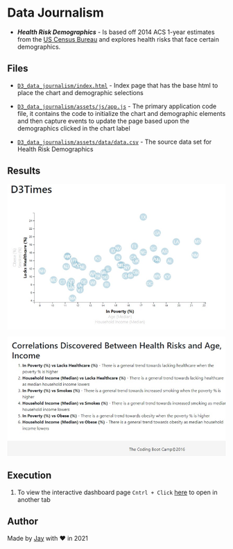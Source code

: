 # Data Journalism

- **_Health Risk Demographics_** - Is based off 2014 ACS 1-year estimates from the [US Census Bureau](https://data.census.gov/cedsci/) and explores health risks that face certain demographics.

## Files

- [`D3_data_journalism/index.html`](D3_data_journalism/index.html) - Index page that has the base html to place the chart and demographic selections

- [`D3_data_journalism/assets/js/app.js`](D3_data_journalism/assets/js/app.js) - The primary application code file, it contains the code to initialize the chart and demographic elements and then capture events to update the page based upon the demographics clicked in the chart label

- [`D3_data_journalism/assets/data/data.csv`](D3_data_journalism/assets/data/data.csv) - The source data set for Health Risk Demographics

## Results

![screen_1](D3_data_journalism/assets/images/Screenshot_1-D3.jpg)

![screen_2](D3_data_journalism/assets/images/Screenshot_2-D3.jpg)

## Execution

1. To view the interactive dashboard page `Cntrl + Click` [here](https://jayhjman.github.io/D3-Challenge/D3_data_journalism/) to open in another tab

## Author

Made by [Jay](https://www.linkedin.com/in/jay-hastings-techy/) with :heart: in 2021
